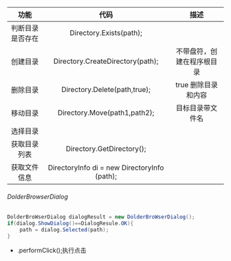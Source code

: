 
|       功能       |                     代码                     |            描述            |
| :--------------: | :------------------------------------------: | :------------------------: |
| 判断目录是否存在 |           Directory.Exists(path);            |                            |
|     创建目录     |       Directory.CreateDirectory(path);       | 不带盘符，创建在程序根目录 |
|     删除目录     |         Directory.Delete(path,true);         |    true 删除目录和内容     |
|     移动目录     |         Directory.Move(path1,path2);         |      目标目录带文件名      |
|     选择目录     |                                              |                            |
|   获取目录列表   |          Directory.GetDirectory();           |                            |
|   获取文件信息   | DirectoryInfo di = new DirectoryInfo (path); |                            |

###### DolderBrowserDialog

~~~ C#
DolderBroWserDialog dialogResult = new DolderBroWserDialog();
if(dialog.ShowDialog()==DialogResule.OK){
    path = dialog.Selected(path);
}
~~~







* .performClick();执行点击